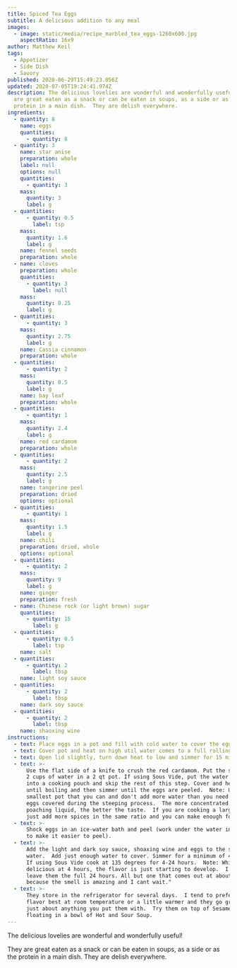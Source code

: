```yaml
---
title: Spiced Tea Eggs
subtitle: A delicious addition to any meal
images:
  - image: static/media/recipe_marbled_tea_eggs-1260x600.jpg
    aspectRatio: 16x9
author: Matthew Keil
tags:
  - Appetizer
  - Side Dish
  - Savory
published: 2020-06-29T15:49:23.056Z
updated: 2020-07-05T19:24:41.974Z
description: The delicious lovelies are wonderful and wonderfully useful! They
  are great eaten as a snack or can be eaten in soups, as a side or as the
  protein in a main dish.  They are delish everywhere.
ingredients:
  - quantity: 8
    name: eggs
    quantities:
      - quantity: 8
  - quantity: 3
    name: star anise
    preparation: whole
    label: null
    options: null
    quantities:
      - quantity: 3
    mass:
      quantity: 3
      label: g
  - quantities:
      - quantity: 0.5
        label: tsp
    mass:
      quantity: 1.6
      label: g
    name: fennel seeds
    preparation: whole
  - name: cloves
    preparation: whole
    quantities:
      - quantity: 3
        label: null
    mass:
      quantity: 0.25
      label: g
  - quantities:
      - quantity: 3
    mass:
      quantity: 2.75
      label: g
    name: Cassia cinnamon
    preparation: whole
  - quantities:
      - quantity: 2
    mass:
      quantity: 0.5
      label: g
    name: bay leaf
    preparation: whole
  - quantities:
      - quantity: 1
    mass:
      quantity: 2.4
      label: g
    name: red cardamom
    preparation: whole
  - quantities:
      - quantity: 2
    mass:
      quantity: 2.5
      label: g
    name: tangerine peel
    preparation: dried
    options: optional
  - quantities:
      - quantity: 1
    mass:
      quantity: 1.5
      label: g
    name: chili
    preparation: dried, whole
    options: optional
  - quantities:
      - quantity: 2
    mass:
      quantity: 9
      label: g
    name: ginger
    preparation: fresh
  - name: Chinese rock (or light brown) sugar
    quantities:
      - quantity: 15
        label: g
  - quantities:
      - quantity: 0.5
        label: tsp
    name: salt
  - quantities:
      - quantity: 2
        label: tbsp
    name: light soy sauce
  - quantities:
      - quantity: 2
        label: tbsp
    name: dark soy sauce
  - quantities:
      - quantity: 2
        label: tbsp
    name: shaoxing wine
instructions:
  - text: Place eggs in a pot and fill with cold water to cover the eggs.
  - text: Cover pot and heat on high util water comes to a full rolling boil.
  - text: Open lid slightly, turn down heat to low and simmer for 15 minutes.
  - text: >-
      Use the flat side of a knife to crush the red cardamom. Put the spices and
      2 cups of water in a 2 qt pot. If using Sous Vide, put the water and spices
      into a cooking pouch and skip the rest of this step. Cover and heat on high
      until boiling and then simmer until the eggs are peeled.  Note: Use the
      smallest pot that you can and don't add more water than you need to keep the
      eggs covered during the steeping process.  The more concentrated the
      poaching liquid, the better the taste.  If you are cooking a large batch
      just add more spices in the same ratio and you can make enough for a feast!
  - text: >-
      Shock eggs in an ice-water bath and peel (work under the water in the bowl
      to make it easier to peel).
  - text: >-
      Add the light and dark soy sauce, shoaxing wine and eggs to the spiced
      water.  Add just enough water to cover. Simmer for a minimum of 4-24 hours.
      If using Sous Vide cook at 135 degrees for 4-24 hours.  Note: While they are
      delicious at 4 hours, the flavor is just starting to develop.  I always
      leave them the full 24 hours. All but one that comes out at about 18 hours
      because the smell is amazing and I cant wait."
  - text: >-
      They store in the refrigerator for several days.  I tend to prefer the
      flavor best at room temperature or a little warmer and they go great with
      just about anything you put them with.  Try them on top of Sesame Noodles or
      floating in a bowl of Hot and Sour Soup.
---
```


The delicious lovelies are wonderful and wonderfully useful!

They are great eaten as a snack or can be eaten in soups, as a side or as the protein in a main dish. They are delish everywhere.
